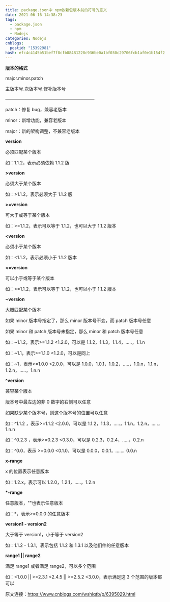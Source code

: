 ```yaml
---
title: package.json中 npm依赖包版本前的符号的意义
date: 2021-06-16 14:38:23
tags:
  - package.json
  - npm
  - Nodejs
categories: Nodejs
cnblogs:
  postid: "15392981"
hash: efc4c4145b51bef7f8cfb88481228c936be0a1bf030c29706fcb1af0e1b154f2
---
```


**版本的格式**

major.minor.patch

主版本号.次版本号.修补版本号

————————————————————

patch：修复 bug，兼容老版本

minor：新增功能，兼容老版本

major：新的架构调整，不兼容老版本

**version**

必须匹配某个版本

如：1.1.2，表示必须依赖 1.1.2 版

**>version**

必须大于某个版本

如：>1.1.2，表示必须大于 1.1.2 版

**>=version**

可大于或等于某个版本

如：>=1.1.2，表示可以等于 1.1.2，也可以大于 1.1.2 版本

**<version**

必须小于某个版本

如：<1.1.2，表示必须小于 1.1.2 版本

**<=version**

可以小于或等于某个版本

如：<=1.1.2，表示可以等于 1.1.2，也可以小于 1.1.2 版本

**~version**

大概匹配某个版本

如果 minor 版本号指定了，那么 minor 版本号不变，而 patch 版本号任意

如果 minor 和 patch 版本号未指定，那么 minor 和 patch 版本号任意

如：~1.1.2，表示>=1.1.2 <1.2.0，可以是 1.1.2，1.1.3，1.1.4，.....，1.1.n

如：~1.1，表示>=1.1.0 <1.2.0，可以是同上

如：~1，表示>=1.0.0 <2.0.0，可以是 1.0.0，1.0.1，1.0.2，.....，1.0.n，1.1.n，1.2.n，.....，1.n.n

**^version**

兼容某个版本

版本号中最左边的非 0 数字的右侧可以任意

如果缺少某个版本号，则这个版本号的位置可以任意

如：^1.1.2 ，表示>=1.1.2 <2.0.0，可以是 1.1.2，1.1.3，.....，1.1.n，1.2.n，.....，1.n.n

如：^0.2.3 ，表示>=0.2.3 <0.3.0，可以是 0.2.3，0.2.4，.....，0.2.n

如：^0.0，表示 >=0.0.0 <0.1.0，可以是 0.0.0，0.0.1，.....，0.0.n

**x-range**

x 的位置表示任意版本

如：1.2.x，表示可以 1.2.0，1.2.1，.....，1.2.n

**\*-range**

任意版本，""也表示任意版本

如：\*，表示>=0.0.0 的任意版本

**version1 - version2**

大于等于 version1，小于等于 version2

如：1.1.2 - 1.3.1，表示包括 1.1.2 和 1.3.1 以及他们件的任意版本

**range1 || range2**

满足 range1 或者满足 range2，可以多个范围

如：<1.0.0 || >=2.3.1 <2.4.5 || >=2.5.2 <3.0.0，表示满足这 3 个范围的版本都可以

原文连接：https://www.cnblogs.com/wshiqtb/p/6395029.html
